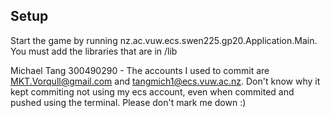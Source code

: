 ## Setup
Start the game by running nz.ac.vuw.ecs.swen225.gp20.Application.Main.
You must add the libraries that are in /lib

Michael Tang 300490290 - The accounts I used to commit are MKT.Vorqull@gmail.com and tangmich1@ecs.vuw.ac.nz.
Don't know why it kept commiting not using my ecs account, even when commited and pushed using the terminal.
Please don't mark me down :)